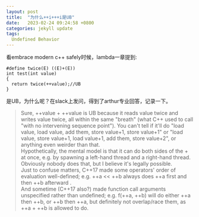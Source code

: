 ```yaml
---
layout: post
title:  "为什么++i+++i是UB"
date:   2023-02-24 09:24:58 +0800
categories: jekyll update
tags:
  Undefined Behavior
---
```

看embrace modern c++ safely时候，lambda一章提到:

    #define twice(E) ((E)+(E))
    int test(int value)
    {
      return twice(++value);//UB
    }

是UB，为什么呢？在slack上发问，得到了arthur专业回答，记录一下。

  > Sure, \++value + \++value is UB because it reads value twice and writes value twice, all within the same "breath" (what C++ used to call "with no intervening sequence point"). You can't tell if it'll do "load value, load value, add them, store value+1, store value+1" or "load value, store value+1, load value+1, add them, store value+2", or anything even weirder than that.   
 Hypothetically, the mental model is that it can do both sides of the + at once, e.g. by spawning a left-hand thread and a right-hand thread. Obviously nobody does that, but I believe it's legally possible.   
  Just to confuse matters, C++17 made some operators' order of evaluation well-defined; e.g. ++a << \++b always does \++a first and then \++b afterward .   
  And sometime (C\++17 also?) made function call arguments unspecified rather than undefined; e.g. f(++a, ++b) will do either ++a then ++b, or ++b then ++a, but definitely not overlap/race them, as ++a + ++b is allowed to do.
    
    
